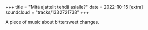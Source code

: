 +++
title = "Mitä ajattelit tehdä asialle?"
date = 2022-10-15
[extra]
soundcloud = "tracks/1332721738"
+++

A piece of music about bittersweet changes.
